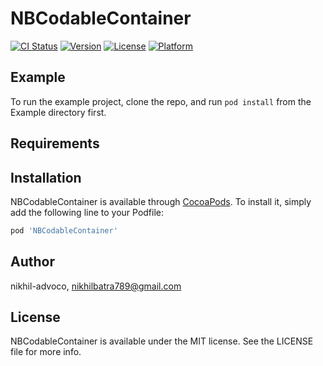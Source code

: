 # NBCodableContainer

[![CI Status](https://img.shields.io/travis/nikhil-advoco/NBCodableContainer.svg?style=flat)](https://travis-ci.org/nikhil-advoco/NBCodableContainer)
[![Version](https://img.shields.io/cocoapods/v/NBCodableContainer.svg?style=flat)](https://cocoapods.org/pods/NBCodableContainer)
[![License](https://img.shields.io/cocoapods/l/NBCodableContainer.svg?style=flat)](https://cocoapods.org/pods/NBCodableContainer)
[![Platform](https://img.shields.io/cocoapods/p/NBCodableContainer.svg?style=flat)](https://cocoapods.org/pods/NBCodableContainer)

## Example

To run the example project, clone the repo, and run `pod install` from the Example directory first.

## Requirements

## Installation

NBCodableContainer is available through [CocoaPods](https://cocoapods.org). To install
it, simply add the following line to your Podfile:

```ruby
pod 'NBCodableContainer'
```

## Author

nikhil-advoco, nikhilbatra789@gmail.com

## License

NBCodableContainer is available under the MIT license. See the LICENSE file for more info.
